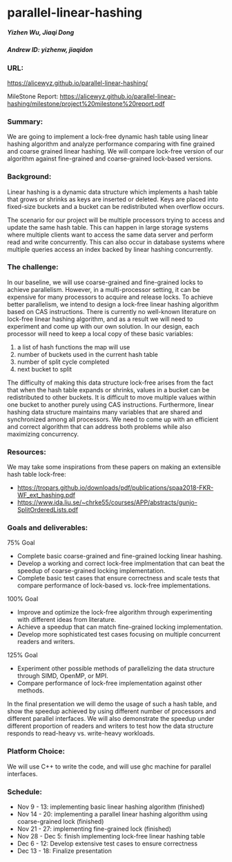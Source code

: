 # parallel-linear-hashing
##### Yizhen Wu, Jiaqi Dong     
##### Andrew ID: yizhenw, jiaqidon

### URL: 
https://alicewyz.github.io/parallel-linear-hashing/

MileStone Report: https://alicewyz.github.io/parallel-linear-hashing/milestone/project%20milestone%20report.pdf

### Summary: 
We are going to implement a lock-free dynamic hash table using linear hashing algorithm and analyze performance comparing with fine grained and coarse grained linear hashing. We will compare lock-free version of our algorithm against fine-grained and coarse-grained lock-based versions.

### Background:
Linear hashing is a dynamic data structure which implements a hash table that grows or shrinks as keys are inserted or deleted. Keys are placed into fixed-size buckets and a bucket can be redistributed when overflow occurs.

The scenario for our project will be multiple processors trying to access and update the same hash table. This can happen in large storage systems where multiple clients want to access the same data server and perform read and write concurrently. This can also occur in database systems where multiple queries access an index backed by linear hashing concurrently.

### The challenge:
  In our baseline, we will use coarse-grained and fine-grained locks to achieve parallelism. However, in a multi-processor setting, it can be expensive for many processors to acquire and release locks. To achieve better parallelism, we intend to design a lock-free linear hashing algorithm based on CAS instructions. There is currently no well-known literature on lock-free linear hashing algorithm, and as a result we will need to experiment and come up with our own solution. In our design, each processor will need to keep a local copy of these basic variables:
  1. a list of hash functions the map will use
  2. number of buckets used in the current hash table
  3. number of split cycle completed
  4. next bucket to split

The difficulty of making this data structure lock-free arises from the fact that when the hash table expands or shrinks, values in a bucket can be redistributed to other buckets. It is difficult to move multiple values within one bucket to another purely using CAS instructions. Furthermore, linear hashing data structure maintains many variables that are shared and synchronized among all processors. We need to come up with an efficient and correct algorithm that can address both problems while also maximizing concurrency.

### Resources:
We may take some inspirations from these papers on making an extensible hash table lock-free:
- https://tropars.github.io/downloads/pdf/publications/spaa2018-FKR-WF_ext_hashing.pdf
- https://www.ida.liu.se/~chrke55/courses/APP/abstracts/gunjo-SplitOrderedLists.pdf

### Goals and deliverables:
75% Goal
- Complete basic coarse-grained and fine-grained locking linear hashing.
- Develop a working and correct lock-free implmentation that can beat the speedup of coarse-grained locking implementation.
- Complete basic test cases that ensure correctness and scale tests that compare performance of lock-based vs. lock-free implementations.

100% Goal
- Improve and optimize the lock-free algorithm through experimenting with different ideas from literature.
- Achieve a speedup that can match fine-grained locking implementation. 
- Develop more sophisticated test cases focusing on multiple concurrent readers and writers.

125% Goal
- Experiment other possible methods of parallelizing the data structure through SIMD, OpenMP, or MPI.
- Compare performance of lock-free implementation against other methods.

In the final presentation we will demo the usage of such a hash table, and show the speedup achieved by using different number of processors and different parallel interfaces. We will also demonstrate the speedup under different proportion of readers and writers to test how the data structure responds to read-heavy vs. write-heavy workloads.

### Platform Choice:
We will use C++ to write the code, and will use ghc machine for parallel interfaces.

### Schedule:
- Nov 9 - 13: implementing basic linear hashing algorithm (finished)
- Nov 14 - 20: implementing a parallel linear hashing algorithm using coarse-grained lock (finished)
- Nov 21 - 27: implementing fine-grained lock (finished)
- Nov 28 - Dec 5: finish implementing lock-free linear hashing table
- Dec 6 - 12: Develop extensive test cases to ensure correctness
- Dec 13 - 18: Finalize presentation
